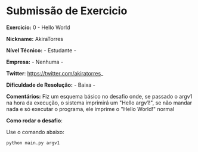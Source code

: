 # Submissão de Exercicio

**Exercicio:** 0 - Hello World

**Nickname:** AkiraTorres

**Nível Técnico:** - Estudante -

**Empresa:** - Nenhuma -

**Twitter**: https://twitter.com/akiratorres_

**Dificuldade de Resolução:** - Baixa -

**Comentários:** Fiz um esquema básico no desafio onde, se passado o argv1 na hora da execução, o sistema imprimirá um "Hello argv1!", se não mandar nada e só executar o programa, ele imprime o "Hello World!" normal

**Como rodar o desafio**: 

Use o comando abaixo: 
```bash
python main.py argv1
```
